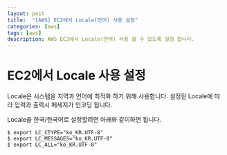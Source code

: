 ```yaml
---
layout: post
title:  "[AWS] EC2에서 Locale(언어) 사용 설정"
categories: [aws]
tags: [aws]
description: AWS EC2에서 Locale(언어) 사용 할 수 있도록 설정 합니다.
---
```


EC2에서 Locale 사용 설정
=====
Locale은 시스템을 지역과 언어에 최적화 하기 위해 사용합니다.
설정된 Locale에 따라 입력과 출력시 메세지가 인코딩 됩니다.

Locale을 한국/한국어로 설정할려면 아래와 같이하면 됩니다.

```
$ export LC_CTYPE="ko_KR.UTF-8"
$ export LC_MESSAGES="ko_KR.UTF-8"
$ export LC_ALL="ko_KR.UTF-8"
```

